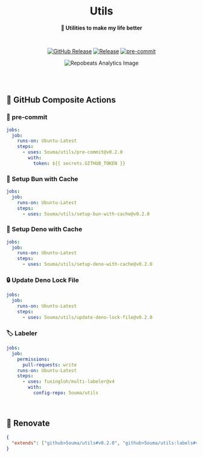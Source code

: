 <h1 align="center">Utils</h1>

<div align="center">

**🔧 Utilities to make my life better**

<br />

[![GitHub Release](https://img.shields.io/github/v/release/5ouma/utils?style=flat-square)](https://github.com/5ouma/utils/releases)
[![Release](https://img.shields.io/github/actions/workflow/status/5ouma/utils/release.yml?label=Release&style=flat-square)](https://github.com/5ouma/utils/actions/workflows/release.yml)
[![pre-commit](https://img.shields.io/github/actions/workflow/status/5ouma/utils/pre-commit.yml?label=pre-commit&style=flat-square)](https://github.com/5ouma/utils/actions/workflows/pre-commit.yml)

![Repobeats Analytics Image](https://repobeats.axiom.co/api/embed/d782636a7ff8da4b10a5eb4c9465b211d5f003d5.svg)

</div>

<br /><br />

## 🐙 GitHub Composite Actions

### 🚸 pre-commit

```yml
jobs:
  job:
    runs-on: Ubuntu-Latest
    steps:
      - uses: 5ouma/utils/pre-commit@v0.2.0
        with:
          token: ${{ secrets.GITHUB_TOKEN }}
```

### 🍞 Setup Bun with Cache

```yml
jobs:
  job:
    runs-on: Ubuntu-Latest
    steps:
      - uses: 5ouma/utils/setup-bun-with-cache@v0.2.0
```

### 🦕 Setup Deno with Cache

```yml
jobs:
  job:
    runs-on: Ubuntu-Latest
    steps:
      - uses: 5ouma/utils/setup-deno-with-cache@v0.2.0
```

### 🔒 Update Deno Lock File

```yml
jobs:
  job:
    runs-on: Ubuntu-Latest
    steps:
      - uses: 5ouma/utils/update-deno-lock-file@v0.2.0
```

### 🏷️ Labeler

```yml
jobs:
  job:
    permissions:
      pull-requests: write
    runs-on: Ubuntu-Latest
    steps:
      - uses: fuxingloh/multi-labeler@v4
        with:
          config-repo: 5ouma/utils
```

<br />

## 🎨 Renovate

```json
{
  "extends": ["github>5ouma/utils#v0.2.0", "github>5ouma/utils:labels#v0.2.0"]
}
```
